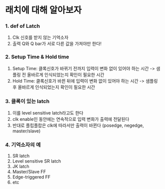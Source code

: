 # 래치에 대해 알아보자

### 1. def of Latch
1. Clk 신호를 받지 않는 기억소자
2. 출력 Q와 Q bar가 서로 다른 값을 가져야만 한다!

### 2. Setup Time & Hold time
1. Setup Time: 클록신호가 바뀌기 전까지 입력이 변화 없이 있어야 하는 시간
   -> 샘플링 전 올바르게 인식되었는지 확인이 필요한 시간
2. Hold Time: 클록신호가 바뀐 뒤에 입력이 변화 없이 있어야 하는 시간
   -> 샘플링 후 올바르게 인식되었는지 확인이 필요한 시간

### 3. 클록이 있는 latch
1. 이를 level sensitive latch라고도 한다
2. clk enable인 동안에는 연속적으로 입력 변화가 출력에 전달된다
3. 반대로 플립플랍은 clk에 따라서만 출력이 바뀐다 (posedge, negedge, master/slave)

### 4. 기억소자의 예
1. SR latch
2. Level sensitive SR latch
3. JK latch
4. Master/Slave FF
5. Edge-triggered FF
6. etc
